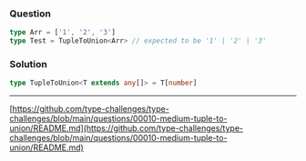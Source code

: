 ### Question
```ts
type Arr = ['1', '2', '3']
type Test = TupleToUnion<Arr> // expected to be '1' | '2' | '3'
```
### Solution
```ts
type TupleToUnion<T extends any[]> = T[number] 
```
---
[https://github.com/type-challenges/type-challenges/blob/main/questions/00010-medium-tuple-to-union/README.md](https://github.com/type-challenges/type-challenges/blob/main/questions/00010-medium-tuple-to-union/README.md)
